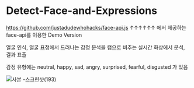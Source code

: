 # Detect-Face-and-Expressions

https://github.com/justadudewhohacks/face-api.js
↑↑↑↑↑↑
에서 제공하는 face-api를 이용한 Demo Version

얼굴 인식, 얼굴 표정에서 드러나는 감정 분석을 캠으로 비추는 실시간 화상에서 분석, 결과 표출

감정 유형에는 neutral, happy, sad, angry, surprised, fearful, disgusted 가 있음


![사본 -스크린샷(193)](https://user-images.githubusercontent.com/68889383/168608965-9b314358-ba58-45bd-b50a-25450282e6a2.png)

